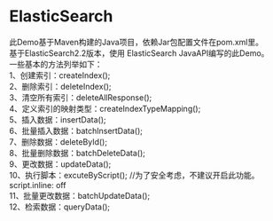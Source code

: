 # ElasticSearch
  此Demo基于Maven构建的Java项目，依赖Jar包配置文件在pom.xml里。 <br/>
  基于ElasticSearch2.2版本，使用 ElasticSearch JavaAPI编写的此Demo。 <br/>
  一些基本的方法列举如下：  <br/>
  1、创建索引：createIndex();  <br/>
  2、删除索引：deleteIndex();  <br/>
  3、清空所有索引：deleteAllResponse();  <br />
  4、定义索引的映射类型：createIndexTypeMapping();  <br/>
  5、插入数据：insertData();  <br/>
  6、批量插入数据：batchInsertData();  <br/>
  7、删除数据：deleteById();   <br/>
  8、批量删除数据：batchDeleteData();   <br/>
  9、更改数据：updateData();  <br/>
  10、执行脚本：excuteByScript(); //为了安全考虑，不建议开启此功能。script.inline: off  <br/>
  11、批量更改数据：batchUpdateData();  <br/>
  12、检索数据：queryData();
  
